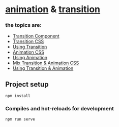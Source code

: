 # [animation]() & [transition](https://vuejs.org/guide/built-ins/transition)

### the topics are:

* [Transition Component](https://github.com/robsonoduarte/learn-vue/blob/338585367e8a8576cbfd0076589a41b26b4f47b7/vuejs-2-curse/animation-transition/src/App.vue#L6-L8)
* [Transition CSS](https://github.com/robsonoduarte/learn-vue/blob/338585367e8a8576cbfd0076589a41b26b4f47b7/vuejs-2-curse/animation-transition/src/App.vue#L40-L46)
* [Using Transition](https://github.com/robsonoduarte/learn-vue/blob/338585367e8a8576cbfd0076589a41b26b4f47b7/vuejs-2-curse/animation-transition/src/App.vue#L6)
* [Animation CSS](https://github.com/robsonoduarte/learn-vue/blob/338585367e8a8576cbfd0076589a41b26b4f47b7/vuejs-2-curse/animation-transition/src/App.vue#L48-L54)
* [Using Animation](https://github.com/robsonoduarte/learn-vue/blob/338585367e8a8576cbfd0076589a41b26b4f47b7/vuejs-2-curse/animation-transition/src/App.vue#L9)
* [Mix Transition & Animation CSS](https://github.com/robsonoduarte/learn-vue/blob/338585367e8a8576cbfd0076589a41b26b4f47b7/vuejs-2-curse/animation-transition/src/App.vue#L56-L68)
* [Using Transition & Animation](https://github.com/robsonoduarte/learn-vue/blob/338585367e8a8576cbfd0076589a41b26b4f47b7/vuejs-2-curse/animation-transition/src/App.vue#L12)

## Project setup
```
npm install
```

### Compiles and hot-reloads for development
```
npm run serve
```

